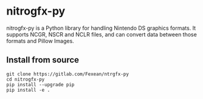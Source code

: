 # nitrogfx-py

nitrogfx-py is a Python library for handling Nintendo DS graphics formats. It supports NCGR, NSCR and NCLR files, and can convert data between those formats and Pillow Images.

## Install from source

    git clone https://gitlab.com/Fexean/ntrgfx-py
    cd nitrogfx-py
    pip install --upgrade pip
    pip install -e .


